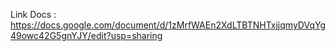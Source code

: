 Link Docs : https://docs.google.com/document/d/1zMrfWAEn2XdLTBTNHTxjjqmyDVqYg49owc42G5gnYJY/edit?usp=sharing